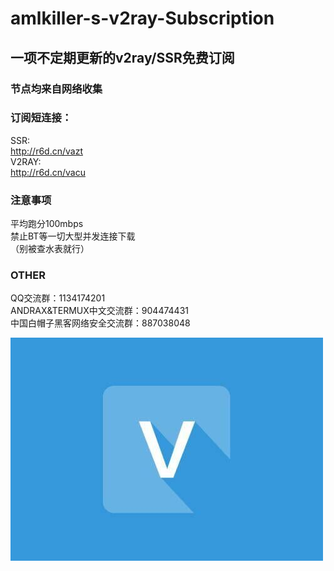 # amlkiller-s-v2ray-Subscription
## 一项不定期更新的v2ray/SSR免费订阅
### 节点均来自网络收集
### 订阅短连接：
SSR:  
http://r6d.cn/vazt  
V2RAY:  
http://r6d.cn/vacu  

### 注意事项
平均跑分100mbps  
禁止BT等一切大型并发连接下载  
（别被查水表就行）  

### OTHER
QQ交流群：1134174201  
ANDRAX&TERMUX中文交流群：904474431  
中国白帽子黑客网络安全交流群：887038048   
  
![VPN](https://github.com/amlkiller/amlkiller-s-v2ray-Subscription/blob/main/VPN.jpg "VPN")
